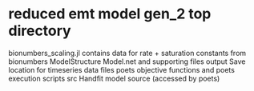 # reduced emt model gen_2 top directory 

bionumbers_scaling.jl
	contains data for rate + saturation constants from bionumbers 
ModelStructure
	Model.net and supporting files
output
	Save location for timeseries data files
poets
	objective functions and poets execution scripts
src
	Handfit model source (accessed by poets)